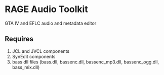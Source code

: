 # RAGE Audio Toolkit
GTA IV and EFLC audio and metadata editor

## Requires
1) JCL and JVCL components
2) SynEdit components
3) bass dll files (bass.dll, bassenc.dll, bassenc_mp3.dll, bassenc_ogg.dll, bass_mix.dll)
